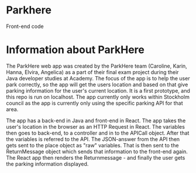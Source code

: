 # Parkhere
Front-end code

# Information about ParkHere
The ParkHere web app was created by the ParkHere team (Caroline, Karin, Hanna, Elvira, Angelica) as a part of their final exam project during their Java developer studies at Academy. The focus of the app is to help the user park correctly, so the app will get the users location and based on that give parking information for the user's current location. It is a first prototype, and this repo is run on localhost. The app currently only works within Stockholm council as the app is currently only using the specific parking API for that area.

The app has a back-end in Java and front-end in React. The app takes the user's location in the browser as an HTTP Request in React. The variables then goes to back-end, to a controller and in to the APICall object. After that the variables is referred to the API. The JSON-answer from the API then gets sent to the place object as "raw" variables. That is then sent to the ReturnMessage object which sends that information to the front-end again. The React app then renders the Returnmessage - and finally the user gets the parking information displayed.
